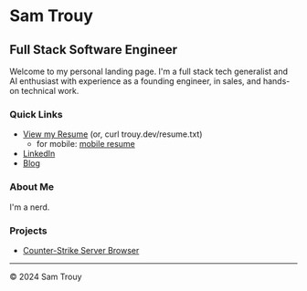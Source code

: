 # Sam Trouy
## Full Stack Software Engineer

Welcome to my personal landing page. I'm a full stack tech generalist and AI enthusiast with experience as a founding engineer, in sales, and hands-on technical work.

### Quick Links
- [View my Resume](resume.txt) (or, curl trouy.dev/resume.txt)
  - for mobile: [mobile resume](mobile_resume.txt)
- [LinkedIn](https://linkedin.com/in/sam-trouy)
- [Blog](/blog/)

### About Me
I'm a nerd.

### Projects
- [Counter-Strike Server Browser](https://findservers.net)

---
© 2024 Sam Trouy
